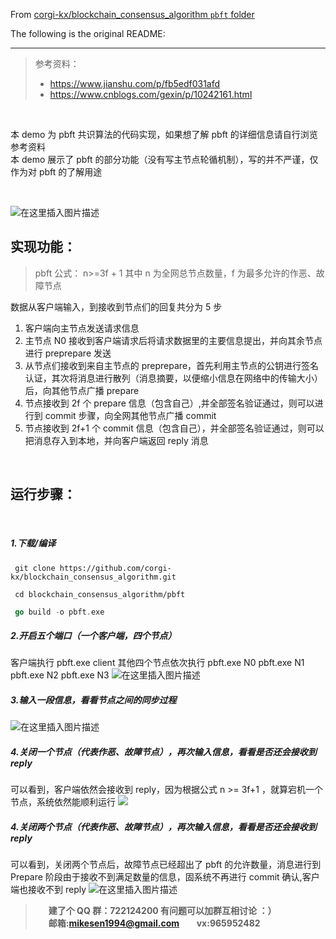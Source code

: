 From [corgi-kx/blockchain_consensus_algorithm `pbft` folder](https://github.com/corgi-kx/blockchain_consensus_algorithm/tree/master/pbft)

The following is the original README:

---

> 参考资料：
>
> - https://www.jianshu.com/p/fb5edf031afd
> - https://www.cnblogs.com/gexin/p/10242161.html

<br>

本 demo 为 pbft 共识算法的代码实现，如果想了解 pbft 的详细信息请自行浏览参考资料\
本 demo 展示了 pbft 的部分功能（没有写主节点轮循机制），写的并不严谨，仅作为对 pbft 的了解用途

<br>

![在这里插入图片描述](images/流程图.webp)

## 实现功能：

> pbft 公式： n>=3f + 1 其中 n 为全网总节点数量，f 为最多允许的作恶、故障节点

数据从客户端输入，到接收到节点们的回复共分为 5 步

1.  客户端向主节点发送请求信息
2.  主节点 N0 接收到客户端请求后将请求数据里的主要信息提出，并向其余节点进行 preprepare 发送
3.  从节点们接收到来自主节点的 preprepare，首先利用主节点的公钥进行签名认证，其次将消息进行散列（消息摘要，以便缩小信息在网络中的传输大小）后，向其他节点广播 prepare
4.  节点接收到 2f 个 prepare 信息（包含自己）,并全部签名验证通过，则可以进行到 commit 步骤，向全网其他节点广播 commit
5.  节点接收到 2f+1 个 commit 信息（包含自己），并全部签名验证通过，则可以把消息存入到本地，并向客户端返回 reply 消息

<br>

## 运行步骤：

<br>

##### 1.下载/编译

```shell
 git clone https://github.com/corgi-kx/blockchain_consensus_algorithm.git
```

```shell
 cd blockchain_consensus_algorithm/pbft
```

```go
 go build -o pbft.exe
```

##### 2.开启五个端口（一个客户端，四个节点）

客户端执行 pbft.exe client
其他四个节点依次执行 pbft.exe N0 pbft.exe N1 pbft.exe N2 pbft.exe N3
![在这里插入图片描述](images/启动.png)

##### 3.输入一段信息，看看节点之间的同步过程

![在这里插入图片描述](images/启动后.png)

##### 4.关闭一个节点（代表作恶、故障节点），再次输入信息，看看是否还会接收到 reply

可以看到，客户端依然会接收到 reply，因为根据公式 n >= 3f+1 ，就算宕机一个节点，系统依然能顺利运行
![](images/掉了一个节点后.png)

##### 4.关闭两个节点（代表作恶、故障节点），再次输入信息，看看是否还会接收到 reply

可以看到，关闭两个节点后，故障节点已经超出了 pbft 的允许数量，消息进行到 Prepare 阶段由于接收不到满足数量的信息，固系统不再进行 commit 确认,客户端也接收不到 reply
![在这里插入图片描述](images/关闭两个节点.png)

> **&ensp;&ensp;&ensp;建了个 QQ 群：722124200 有问题可以加群互相讨论 ：）** \
> **&ensp;&ensp;&ensp;邮箱:mikesen1994@gmail.com &ensp;&ensp;&ensp; vx:965952482**
